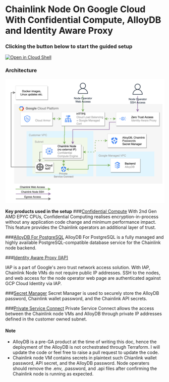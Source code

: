 # Chainlink Node On Google Cloud With Confidential Compute, AlloyDB and Identity Aware Proxy 


### Clicking the button below to start the guided setup 

[![Open in Cloud Shell](https://gstatic.com/cloudssh/images/open-btn.png)](https://ssh.cloud.google.com/cloudshell/open?cloudshell_git_repo=https://github.com/kenpkz/chainlink-node-gcp&cloudshell_tutorial=tutorial.md)

### Architecture

![Architecture](./Chainlink%20GCP%20Architecture.png)

**Key products used in the setup**
###[Confidential Compute](https://cloud.google.com/confidential-computing) 
With 2nd Gen AMD EPYC CPUs, Confidential Computing realises encryption-in-process without any application code change and minimum performance impact. This feature provides the Chainlink operators an additional layer of trust.

###[AlloyDB For PostgreSQL](https://cloud.google.com/alloydb)
AlloyDB For PostgreSQL is a fully managed and highly available PostgreSQL-compatible database service for the Chainlink node backend.

###[Identity Aware Proxy (IAP)](https://cloud.google.com/iap) 
  
IAP is a part of Google's zero trust network access solution. With IAP, Chainlink Node VMs do not require public IP addresses. SSH to the nodes, and web access for the node operator web page are authenticated against GCP Cloud Identity via IAP.

###[Secret Manager](https://cloud.google.com/secret-manager)
Secret Manager is used to securely store the AlloyDB password, Chainlink wallet password, and the Chainlink API secrets. 


###[Private Service Connect](https://cloud.google.com/vpc/docs/private-service-connect)
Private Service Connect allows the access between the Chainlink node VMs and AlloyDB through private IP addresses defined in the customer owned subnet.


#### Note
* AlloyDB is a pre-GA product at the time of writing this doc, hence the deployment of the AlloyDB is not orchestrated through Terraform. I will update the code or feel free to raise a pull request to update the code.
* Chainlink node VM contains secrets in plaintext such Chianlink wallet password, API secret, and the AlloyDB password. Node operaters should remove the .env, .password, and .api files after confirming the Chainlink node is running as expected.